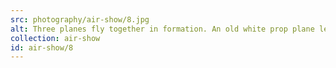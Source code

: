 ```yaml
---
src: photography/air-show/8.jpg
alt: Three planes fly together in formation. An old white prop plane leads as two modern military jets follow.
collection: air-show
id: air-show/8
---
```

